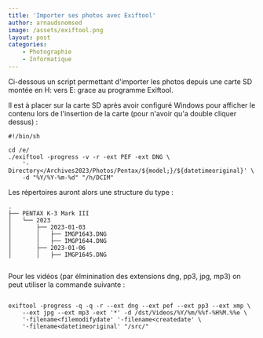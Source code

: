 ```yaml
---
title: 'Importer ses photos avec Exiftool'
author: arnaudsnomsed
image: /assets/exiftool.png
layout: post
categories:
    - Photographie
    - Informatique
---
```


Ci-dessous un script permettant d'importer les photos depuis une carte
SD montée en H: vers E: grace au programme Exiftool.

Il est à placer sur la carte SD après avoir configuré Windows pour
afficher le contenu lors de l'insertion de la carte (pour n'avoir qu'a
double cliquer dessus) :

```
#!/bin/sh

cd /e/
./exiftool -progress -v -r -ext PEF -ext DNG \
    '-Directory</Archives2023/Photos/Pentax/${model;}/${datetimeoriginal}' \
    -d "%Y/%Y-%m-%d" "/h/DCIM"
```

Les répertoires auront alors une structure du type :

```
.
├── PENTAX K-3 Mark III
│   └── 2023
│       ├── 2023-01-03
│       │   ├── IMGP1643.DNG
│       │   ├── IMGP1644.DNG
│       ├── 2023-01-06
│       │   ├── IMGP1645.DNG


```

Pour les vidéos (par élminination des extensions dng, pp3, jpg, mp3)
on peut utiliser la commande suivante :

```

exiftool -progress -q -q -r --ext dng --ext pef --ext pp3 --ext xmp \
	--ext jpg --ext mp3 -ext '*' -d /dst/Videos/%Y/%m/%%f-%H%M.%%e \
	'-filename<filemodifydate' '-filename<createdate' \
	'-filename<datetimeoriginal' "/src/"

```
